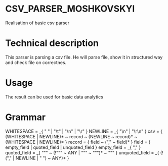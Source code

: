# CSV_PARSER_MOSHKOVSKYI
Realisation of basic csv parser
# Technical description
This parser is parsing a csv file.
He will parse file, show it in structured way and check file on correctnes.
# Usage
The result can be used for basic data analytics
# Grammar
WHITESPACE = _{ " " | "\t" | "\n" | "\r" }
NEWLINE = _{ "\n" | "\r\n" }
csv = { (WHITESPACE | NEWLINE)* ~ record ~ (NEWLINE ~ record)* ~ (WHITESPACE | NEWLINE)* }
record = { field ~ ("," ~ field)* }
field = { empty_field | quoted_field | unquoted_field }
empty_field = _{ "," }
quoted_field = _{ "\"" ~ (!"\"" ~ ANY | "\"" ~ "\"")* ~ "\"" }
unquoted_field = _{ (!("," | NEWLINE | " ") ~ ANY)+ }